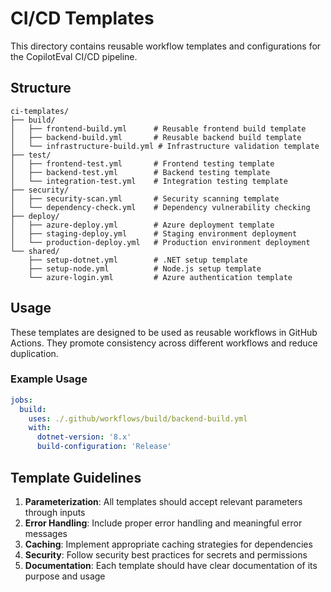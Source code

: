 # CI/CD Templates

This directory contains reusable workflow templates and configurations for the CopilotEval CI/CD pipeline.

## Structure

```
ci-templates/
├── build/
│   ├── frontend-build.yml      # Reusable frontend build template
│   ├── backend-build.yml       # Reusable backend build template
│   └── infrastructure-build.yml # Infrastructure validation template
├── test/
│   ├── frontend-test.yml       # Frontend testing template
│   ├── backend-test.yml        # Backend testing template
│   └── integration-test.yml    # Integration testing template
├── security/
│   ├── security-scan.yml       # Security scanning template
│   └── dependency-check.yml    # Dependency vulnerability checking
├── deploy/
│   ├── azure-deploy.yml        # Azure deployment template
│   ├── staging-deploy.yml      # Staging environment deployment
│   └── production-deploy.yml   # Production environment deployment
└── shared/
    ├── setup-dotnet.yml        # .NET setup template
    ├── setup-node.yml          # Node.js setup template
    └── azure-login.yml         # Azure authentication template
```

## Usage

These templates are designed to be used as reusable workflows in GitHub Actions. They promote consistency across different workflows and reduce duplication.

### Example Usage

```yaml
jobs:
  build:
    uses: ./.github/workflows/build/backend-build.yml
    with:
      dotnet-version: '8.x'
      build-configuration: 'Release'
```

## Template Guidelines

1. **Parameterization**: All templates should accept relevant parameters through inputs
2. **Error Handling**: Include proper error handling and meaningful error messages
3. **Caching**: Implement appropriate caching strategies for dependencies
4. **Security**: Follow security best practices for secrets and permissions
5. **Documentation**: Each template should have clear documentation of its purpose and usage